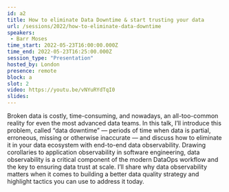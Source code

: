 ```yaml
---
id: a2
title: How to eliminate Data Downtime & start trusting your data
url: /sessions/2022/how-to-eliminate-data-downtime
speakers:
 - Barr Moses
time_start: 2022-05-23T16:00:00.000Z
time_end: 2022-05-23T16:25:00.000Z
session_type: "Presentation"
hosted_by: London
presence: remote
block: a
slot: 2
video: https://youtu.be/vNYuRYdTqI0
slides: 
---
```


Broken data is costly, time-consuming, and nowadays, an all-too-common reality for even the most advanced data teams. In this talk, I’ll introduce this problem, called “data downtime” — periods of time when data is partial, erroneous, missing or otherwise inaccurate — and discuss how to eliminate it in your data ecosystem with end-to-end data observability. Drawing corollaries to application observability in software engineering, data observability is a critical component of the modern DataOps workflow and the key to ensuring data trust at scale. I’ll share why data observability matters when it comes to building a better data quality strategy and highlight tactics you can use to address it today.